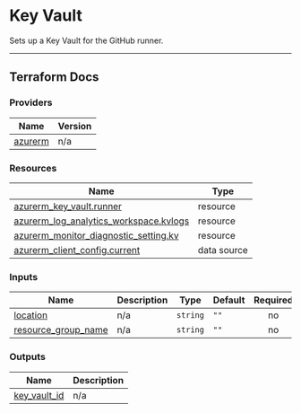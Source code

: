 # Key Vault

Sets up a Key Vault for the GitHub runner.

------------------------
## Terraform Docs


### Providers

| Name | Version |
|------|---------|
| <a name="provider_azurerm"></a> [azurerm](#provider\_azurerm) | n/a |


### Resources

| Name | Type |
|------|------|
| [azurerm_key_vault.runner](https://registry.terraform.io/providers/hashicorp/azurerm/latest/docs/resources/key_vault) | resource |
| [azurerm_log_analytics_workspace.kvlogs](https://registry.terraform.io/providers/hashicorp/azurerm/latest/docs/resources/log_analytics_workspace) | resource |
| [azurerm_monitor_diagnostic_setting.kv](https://registry.terraform.io/providers/hashicorp/azurerm/latest/docs/resources/monitor_diagnostic_setting) | resource |
| [azurerm_client_config.current](https://registry.terraform.io/providers/hashicorp/azurerm/latest/docs/data-sources/client_config) | data source |

### Inputs

| Name | Description | Type | Default | Required |
|------|-------------|------|---------|:--------:|
| <a name="input_location"></a> [location](#input\_location) | n/a | `string` | `""` | no |
| <a name="input_resource_group_name"></a> [resource\_group\_name](#input\_resource\_group\_name) | n/a | `string` | `""` | no |

### Outputs

| Name | Description |
|------|-------------|
| <a name="output_key_vault_id"></a> [key\_vault\_id](#output\_key\_vault\_id) | n/a |